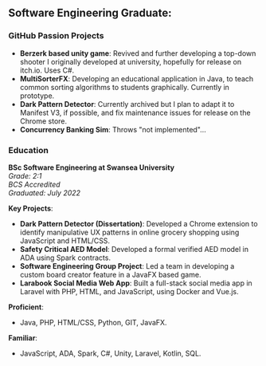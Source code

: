 ## Software Engineering Graduate:
### GitHub Passion Projects
- **Berzerk based unity game**: Revived and further developing a top-down shooter I originally developed at university, hopefully for release on itch.io. Uses C#.
- **MultiSorterFX**: Developing an educational application in Java, to teach common sorting algorithms to students graphically. Currently in prototype.
- **Dark Pattern Detector**: Currently archived but I plan to adapt it to Manifest V3, if possible, and fix maintenance issues for release on the Chrome store.
- **Concurrency Banking Sim**: Throws "not implemented"…

### Education

**BSc Software Engineering at Swansea University**  
*Grade: 2:1*  
*BCS Accredited*  
*Graduated: July 2022*  

**Key Projects**:
- **Dark Pattern Detector (Dissertation)**: Developed a Chrome extension to identify manipulative UX patterns in online grocery shopping using JavaScript and HTML/CSS.
- **Safety Critical AED Model**: Developed a formal verified AED model in ADA using Spark contracts.
- **Software Engineering Group Project**: Led a team in developing a custom board creator feature in a JavaFX based game.
- **Larabook Social Media Web App**: Built a full-stack social media app in Laravel with PHP, HTML, and JavaScript, using Docker and Vue.js.

**Proficient**:  
- Java, PHP, HTML/CSS, Python, GIT, JavaFX.

**Familiar**:  
- JavaScript, ADA, Spark, C#, Unity, Laravel, Kotlin, SQL.
